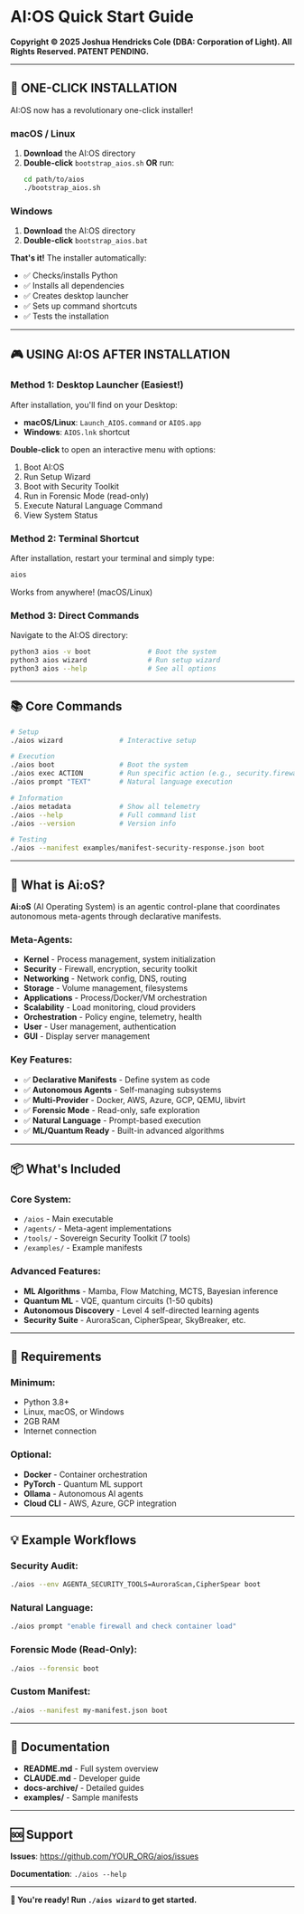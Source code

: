 # AI:OS Quick Start Guide

**Copyright © 2025 Joshua Hendricks Cole (DBA: Corporation of Light). All Rights Reserved. PATENT PENDING.**

---

## 🚀 ONE-CLICK INSTALLATION

AI:OS now has a revolutionary one-click installer!

### macOS / Linux
1. **Download** the AI:OS directory
2. **Double-click** `bootstrap_aios.sh` **OR** run:
   ```bash
   cd path/to/aios
   ./bootstrap_aios.sh
   ```

### Windows
1. **Download** the AI:OS directory
2. **Double-click** `bootstrap_aios.bat`

**That's it!** The installer automatically:
- ✅ Checks/installs Python
- ✅ Installs all dependencies
- ✅ Creates desktop launcher
- ✅ Sets up command shortcuts
- ✅ Tests the installation

---

## 🎮 USING AI:OS AFTER INSTALLATION

### Method 1: Desktop Launcher (Easiest!)
After installation, you'll find on your Desktop:
- **macOS/Linux**: `Launch_AIOS.command` or `AIOS.app`
- **Windows**: `AIOS.lnk` shortcut

**Double-click** to open an interactive menu with options:
1. Boot AI:OS
2. Run Setup Wizard
3. Boot with Security Toolkit
4. Run in Forensic Mode (read-only)
5. Execute Natural Language Command
6. View System Status

### Method 2: Terminal Shortcut
After installation, restart your terminal and simply type:
```bash
aios
```
Works from anywhere! (macOS/Linux)

### Method 3: Direct Commands
Navigate to the AI:OS directory:
```bash
python3 aios -v boot              # Boot the system
python3 aios wizard               # Run setup wizard
python3 aios --help               # See all options
```

---

## 📚 Core Commands

```bash
# Setup
./aios wizard              # Interactive setup

# Execution
./aios boot                # Boot the system
./aios exec ACTION         # Run specific action (e.g., security.firewall)
./aios prompt "TEXT"       # Natural language execution

# Information
./aios metadata            # Show all telemetry
./aios --help              # Full command list
./aios --version           # Version info

# Testing
./aios --manifest examples/manifest-security-response.json boot
```

---

## 🎯 What is Ai:oS?

**Ai:oS** (AI Operating System) is an agentic control-plane that coordinates autonomous meta-agents through declarative manifests.

### Meta-Agents:
- **Kernel** - Process management, system initialization
- **Security** - Firewall, encryption, security toolkit
- **Networking** - Network config, DNS, routing
- **Storage** - Volume management, filesystems
- **Applications** - Process/Docker/VM orchestration
- **Scalability** - Load monitoring, cloud providers
- **Orchestration** - Policy engine, telemetry, health
- **User** - User management, authentication
- **GUI** - Display server management

### Key Features:
- ✅ **Declarative Manifests** - Define system as code
- ✅ **Autonomous Agents** - Self-managing subsystems
- ✅ **Multi-Provider** - Docker, AWS, Azure, GCP, QEMU, libvirt
- ✅ **Forensic Mode** - Read-only, safe exploration
- ✅ **Natural Language** - Prompt-based execution
- ✅ **ML/Quantum Ready** - Built-in advanced algorithms

---

## 📦 What's Included

### Core System:
- `/aios` - Main executable
- `/agents/` - Meta-agent implementations
- `/tools/` - Sovereign Security Toolkit (7 tools)
- `/examples/` - Example manifests

### Advanced Features:
- **ML Algorithms** - Mamba, Flow Matching, MCTS, Bayesian inference
- **Quantum ML** - VQE, quantum circuits (1-50 qubits)
- **Autonomous Discovery** - Level 4 self-directed learning agents
- **Security Suite** - AuroraScan, CipherSpear, SkyBreaker, etc.

---

## 🔧 Requirements

### Minimum:
- Python 3.8+
- Linux, macOS, or Windows
- 2GB RAM
- Internet connection

### Optional:
- **Docker** - Container orchestration
- **PyTorch** - Quantum ML support
- **Ollama** - Autonomous AI agents
- **Cloud CLI** - AWS, Azure, GCP integration

---

## 💡 Example Workflows

### Security Audit:
```bash
./aios --env AGENTA_SECURITY_TOOLS=AuroraScan,CipherSpear boot
```

### Natural Language:
```bash
./aios prompt "enable firewall and check container load"
```

### Forensic Mode (Read-Only):
```bash
./aios --forensic boot
```

### Custom Manifest:
```bash
./aios --manifest my-manifest.json boot
```

---

## 📖 Documentation

- **README.md** - Full system overview
- **CLAUDE.md** - Developer guide
- **docs-archive/** - Detailed guides
- **examples/** - Sample manifests

---

## 🆘 Support

**Issues**: https://github.com/YOUR_ORG/aios/issues

**Documentation**: `./aios --help`

---

**🎉 You're ready! Run `./aios wizard` to get started.**
